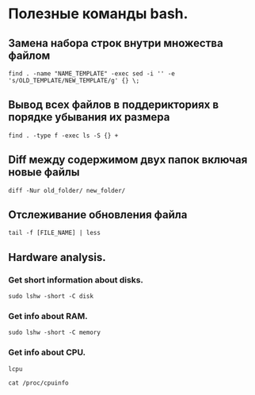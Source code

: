 # Полезные команды bash.
## Замена набора строк внутри множества файлом
```
find . -name "NAME_TEMPLATE" -exec sed -i '' -e 's/OLD_TEMPLATE/NEW_TEMPLATE/g' {} \;
```


## Вывод всех файлов в поддерикториях в порядке убывания их размера
```
find . -type f -exec ls -S {} +
```


## Diff между содержимом двух папок включая новые файлы
```
diff -Nur old_folder/ new_folder/
```


## Отслеживание обновления файла
```
tail -f [FILE_NAME] | less
```


## Hardware analysis.
### Get short information about disks.
```
sudo lshw -short -C disk
```


### Get info about RAM.
```
sudo lshw -short -C memory
```


### Get info about CPU.
```
lcpu
```
```
cat /proc/cpuinfo
```